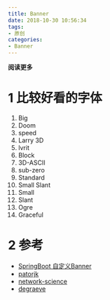 ```yaml
---
title: Banner
date: 2018-10-30 10:56:34
tags: 
- 原创
categories: 
- Banner
---
```


__阅读更多__

<!--more-->

# 1 比较好看的字体

1. Big
1. Doom
1. speed
1. Larry 3D
1. lvrit
1. Block
1. 3D-ASCII
1. sub-zero
1. Standard
1. Small Slant
1. Small
1. Slant
1. Ogre
1. Graceful

# 2 参考 

* [SpringBoot 自定义Banner](https://www.cnblogs.com/liuchuanfeng/p/6845528.html)
* [patorjk](http://patorjk.com/software/taag)
* [network-science](http://www.network-science.de/ascii/)
* [degraeve](https://www.degraeve.com/img2txt.php)
